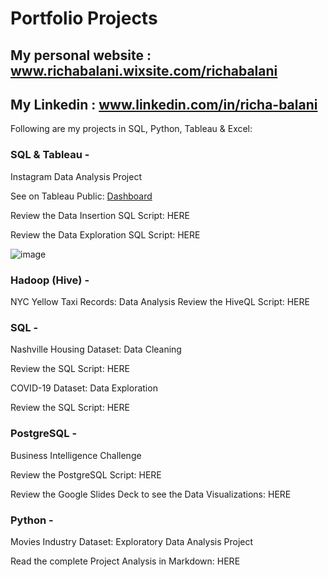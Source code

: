 # Portfolio Projects

## My personal website : www.richabalani.wixsite.com/richabalani

## My Linkedin : www.linkedin.com/in/richa-balani

Following are my projects in SQL, Python, Tableau & Excel:

### SQL & Tableau -
Instagram Data Analysis Project

See on Tableau Public: [Dashboard](https://public.tableau.com/views/InstagramCloneDataAnalysisDashboard_17357939353050/InstagramCloneDataAnalysisDashboard?:language=en-US&publish=yes&:sid=&:redirect=auth&:display_count=n&:origin=viz_share_link)

Review the Data Insertion SQL Script: HERE

Review the Data Exploration SQL Script: HERE

![image](https://github.com/user-attachments/assets/05f8f75b-f1d6-47ee-9328-0b3a55fb13b2)


### Hadoop (Hive) -
NYC Yellow Taxi Records: Data Analysis
Review the HiveQL Script: HERE
 
 
### SQL -

Nashville Housing Dataset: Data Cleaning

Review the SQL Script: HERE

COVID-19 Dataset: Data Exploration

Review the SQL Script: HERE


### PostgreSQL -
Business Intelligence Challenge

Review the PostgreSQL Script: HERE

Review the Google Slides Deck to see the Data Visualizations: HERE

 
### Python -

Movies Industry Dataset: Exploratory Data Analysis Project

Read the complete Project Analysis in Markdown: HERE
